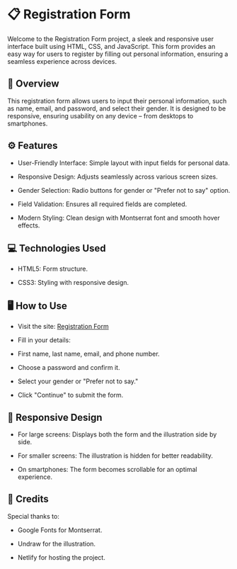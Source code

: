 # 📋 Registration Form
Welcome to the Registration Form project, a sleek and responsive user interface built using HTML, CSS, and JavaScript. This form provides an easy way for users to register by filling out personal information, ensuring a seamless experience across devices.

## 🧐 Overview
This registration form allows users to input their personal information, such as name, email, and password, and select their gender. It is designed to be responsive, ensuring usability on any device – from desktops to smartphones.

## ⚙️ Features
- User-Friendly Interface: Simple layout with input fields for personal data.

- Responsive Design: Adjusts seamlessly across various screen sizes.

- Gender Selection: Radio buttons for gender or "Prefer not to say" option.

- Field Validation: Ensures all required fields are completed.

- Modern Styling: Clean design with Montserrat font and smooth hover effects.

## 💻 Technologies Used
- HTML5: Form structure.

- CSS3: Styling with responsive design.

## 🖥 How to Use
- Visit the site: [Registration Form](https://sitecadastro.netlify.app/)
  
- Fill in your details:
  
- First name, last name, email, and phone number.

- Choose a password and confirm it.

- Select your gender or "Prefer not to say."

- Click "Continue" to submit the form.

## 📐 Responsive Design
- For large screens: Displays both the form and the illustration side by side.

- For smaller screens: The illustration is hidden for better readability.

- On smartphones: The form becomes scrollable for an optimal experience.
  
## 💌 Credits
Special thanks to:

- Google Fonts for Montserrat.

- Undraw for the illustration.

- Netlify for hosting the project.
